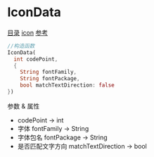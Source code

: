 # IconData
[目录](#toptop) [icon](#icon) [参考](https://api.flutter.dev/flutter/widgets/IconData-class.html)
```dart
//构造函数
IconData(
  int codePoint,
  {
    String fontFamily,
    String fontPackage,
    bool matchTextDirection: false
})
```
参数 & 属性
- codePoint → int
- 字体 fontFamily → String
- 字体包名 fontPackage → String
- 是否匹配文字方向 matchTextDirection → bool
